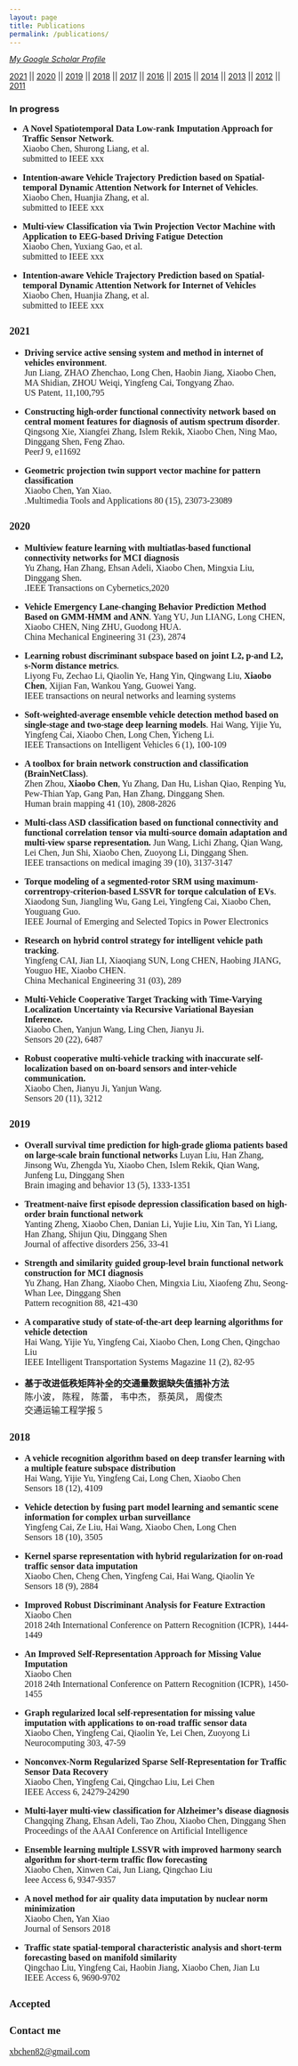 ```yaml
---
layout: page
title: Publications
permalink: /publications/
---
```

*[My Google Scholar Profile](https://scholar.google.com/citations?user=F2sBN_oAAAAJ&hl=en&oi=sra)*

[2021](#2021)  ||  [2020](#2020)  ||  [2019](#2019)  ||  [2018](#2018)  ||  [2017](#2017)  ||  [2016](#2016)  ||  [2015](#2015)  ||  [2014](#2014)  ||  [2013](#2013)  ||  [2012](#2012)  ||  [2011](#2011)   

### In progress
- **<font size=3 face="Times New Roman">A Novel Spatiotemporal Data Low-rank Imputation Approach for Traffic Sensor Network</font>**<font size=3 face="Times New Roman">. <br> 
  <font size=3 face="Times New Roman">Xiaobo Chen, Shurong Liang, et al.</font><br/>
  <font size=3 face="Times New Roman">submitted to IEEE xxx</font>  

- **<font size=3 face="Times New Roman">Intention-aware Vehicle Trajectory Prediction based on Spatial-temporal Dynamic Attention Network for Internet of Vehicles</font>**.  <br>
  <font size=3 face="Times New Roman">Xiaobo Chen, Huanjia Zhang, et al.</font><br/>
  <font size=3 face="Times New Roman">submitted to IEEE xxx</font>  

- **<font size=3 face="Times New Roman">Multi-view Classification via Twin Projection Vector Machine with Application to EEG-based Driving Fatigue Detection</font>**  <br>
  <font size=3 face="Times New Roman">Xiaobo Chen, Yuxiang Gao, et al.</font><br/>
  <font size=3 face="Times New Roman">submitted to IEEE xxx</font>  
  
- **<font size=3 face="Times New Roman">Intention-aware Vehicle Trajectory Prediction based on Spatial-temporal Dynamic Attention Network for Internet of Vehicles</font>**  <br>
  <font size=3 face="Times New Roman">Xiaobo Chen, Huanjia Zhang, et al.</font><br/>
  <font size=3 face="Times New Roman">submitted to IEEE xxx</font>  


### 2021
- <font size=3 face="Times New Roman"><b>Driving service active sensing system and method in internet of vehicles environment</b>.</font>  
  <font size=3 face="Times New Roman">Jun Liang, ZHAO Zhenchao, Long Chen, Haobin Jiang, Xiaobo Chen, MA Shidian, ZHOU Weiqi, Yingfeng Cai, Tongyang Zhao.</font>  
  <font size=3 face="Times New Roman">US Patent, 11,100,795</font>  

- <font size=3 face="Times New Roman"><b>Constructing high-order functional connectivity network based on central moment features for diagnosis of autism spectrum disorder</b>.</font>    
  <font size=3 face="Times New Roman">Qingsong Xie, Xiangfei Zhang, Islem Rekik, Xiaobo Chen, Ning Mao, Dinggang Shen, Feng Zhao.</font>  
  <font size=3 face="Times New Roman">PeerJ 9, e11692</font>  

- **<font size=3 face="Times New Roman">Geometric projection twin support vector machine for pattern classification</font>**  
  <font size=3 face="Times New Roman">Xiaobo Chen, Yan Xiao.</font>  
  <font size=3 face="Times New Roman">.Multimedia Tools and Applications 80 (15), 23073-23089</font>  

### 2020
- **<font size=3 face="Times New Roman">Multiview feature learning with multiatlas-based functional connectivity networks for MCI diagnosis</font>**  
  <font size=3 face="Times New Roman">Yu Zhang, Han Zhang, Ehsan Adeli, Xiaobo Chen, Mingxia Liu, Dinggang Shen.</font>  
  <font size=3 face="Times New Roman">.IEEE Transactions on Cybernetics,2020</font>  

- **<font size=3 face="Times New Roman">Vehicle Emergency Lane-changing Behavior Prediction Method Based on GMM-HMM and ANN</font>**.
  <font size=3 face="Times New Roman">Yang YU, Jun LIANG, Long CHEN, Xiaobo CHEN, Ning ZHU, Guodong HUA.</font>  
  <font size=3 face="Times New Roman">China Mechanical Engineering 31 (23), 2874</font>  

- **<font size=3 face="Times New Roman">Learning robust discriminant subspace based on joint L2, p-and L2, s-Norm distance metrics</font>**.  
  <font size=3 face="Times New Roman">Liyong Fu, Zechao Li, Qiaolin Ye, Hang Yin, Qingwang Liu, **Xiaobo Chen**, Xijian Fan, Wankou Yang, Guowei Yang.</font>  
  <font size=3 face="Times New Roman">IEEE transactions on neural networks and learning systems</font>  

- **<font size=3 face="Times New Roman">Soft-weighted-average ensemble vehicle detection method based on single-stage and two-stage deep learning models</font>**.
  <font size=3 face="Times New Roman">Hai Wang, Yijie Yu, Yingfeng Cai, Xiaobo Chen, Long Chen, Yicheng Li.</font>  
  <font size=3 face="Times New Roman">IEEE Transactions on Intelligent Vehicles 6 (1), 100-109</font>  

- **<font size=3 face="Times New Roman">A toolbox for brain network construction and classification (BrainNetClass)</font>**.  
  <font size=3 face="Times New Roman">Zhen Zhou, **Xiaobo Chen**, Yu Zhang, Dan Hu, Lishan Qiao, Renping Yu, Pew‐Thian Yap, Gang Pan, Han Zhang, Dinggang Shen.</font>  
  <font size=3 face="Times New Roman">Human brain mapping 41 (10), 2808-2826</font>  

- **<font size=3 face="Times New Roman">Multi-class ASD classification based on functional connectivity and functional correlation tensor via multi-source domain adaptation and multi-view sparse representation.</font>**
  <font size=3 face="Times New Roman">Jun Wang, Lichi Zhang, Qian Wang, Lei Chen, Jun Shi, Xiaobo Chen, Zuoyong Li, Dinggang Shen.</font>  
  <font size=3 face="Times New Roman">IEEE transactions on medical imaging 39 (10), 3137-3147</font>  

- **<font size=3 face="Times New Roman">Torque modeling of a segmented-rotor SRM using maximum-correntropy-criterion-based LSSVR for torque calculation of EVs</font>**.  
  <font size=3 face="Times New Roman">Xiaodong Sun, Jiangling Wu, Gang Lei, Yingfeng Cai, Xiaobo Chen, Youguang Guo.</font>  
  <font size=3 face="Times New Roman">IEEE Journal of Emerging and Selected Topics in Power Electronics</font>  

- **<font size=3 face="Times New Roman">Research on hybrid control strategy for intelligent vehicle path tracking</font>**.  
  <font size=3 face="Times New Roman">Yingfeng CAI, Jian LI, Xiaoqiang SUN, Long CHEN, Haobing JIANG, Youguo HE, Xiaobo CHEN.</font>  
  <font size=3 face="Times New Roman">China Mechanical Engineering 31 (03), 289</font>  

- **<font size=3 face="Times New Roman">Multi-Vehicle Cooperative Target Tracking with Time-Varying Localization Uncertainty via Recursive Variational Bayesian Inference.</font>**  
  <font size=3 face="Times New Roman">Xiaobo Chen, Yanjun Wang, Ling Chen, Jianyu Ji.</font>  
  <font size=3 face="Times New Roman">Sensors 20 (22), 6487</font>  

- **<font size=3 face="Times New Roman">Robust cooperative multi-vehicle tracking with inaccurate self-localization based on on-board sensors and inter-vehicle communication.</font>**  
  <font size=3 face="Times New Roman">Xiaobo Chen, Jianyu Ji, Yanjun Wang.</font>  
  <font size=3 face="Times New Roman">Sensors 20 (11), 3212</font>  

### 2019
- **<font size=3 face="Times New Roman">Overall survival time prediction for high-grade glioma patients based on large-scale brain functional networks</font>**
  <font size=3 face="Times New Roman">Luyan Liu, Han Zhang, Jinsong Wu, Zhengda Yu, Xiaobo Chen, Islem Rekik, Qian Wang, Junfeng Lu, Dinggang Shen</font>  
  <font size=3 face='Times New Roman'>Brain imaging and behavior 13 (5), 1333-1351</font>  

- **<font size=3 face='Times New Roman'>Treatment-naive first episode depression classification based on high-order brain functional network</font>**  
  <font size=3 face='Times New Roman'>Yanting Zheng, Xiaobo Chen, Danian Li, Yujie Liu, Xin Tan, Yi Liang, Han Zhang, Shijun Qiu, Dinggang Shen</font>  
  <font size=3 face='Times New Roman'>Journal of affective disorders 256, 33-41</font>  

- **<font size=3 face='Times New Roman'>Strength and similarity guided group-level brain functional network construction for MCI diagnosis</font>**  
  <font size=3 face='Times New Roman'>Yu Zhang, Han Zhang, Xiaobo Chen, Mingxia Liu, Xiaofeng Zhu, Seong-Whan Lee, Dinggang Shen</font>  
  <font size=3 face='Times New Roman'>Pattern recognition 88, 421-430</font>  

- **<font size=3 face='Times New Roman'>A comparative study of state-of-the-art deep learning algorithms for vehicle detection</font>**  
  <font size=3 face='Times New Roman'>Hai Wang, Yijie Yu, Yingfeng Cai, Xiaobo Chen, Long Chen, Qingchao Liu</font>  
  <font size=3 face='Times New Roman'>IEEE Intelligent Transportation Systems Magazine 11 (2), 82-95</font>  
  
- **<font size=3 face='Times New Roman'>基于改进低秩矩阵补全的交通量数据缺失值插补方法</font>**  
  <font size=3 face='Times New Roman'>陈小波， 陈程， 陈蕾， 韦中杰， 蔡英凤， 周俊杰</font>  
  <font size=3 face='Times New Roman'>交通运输工程学报 5</font>  
  
  
### 2018
- **<font size=3 face='Times New Roman'>A vehicle recognition algorithm based on deep transfer learning with a multiple feature subspace distribution</font>**  
  <font size=3 face='Times New Roman'>Hai Wang, Yijie Yu, Yingfeng Cai, Long Chen, Xiaobo Chen</font>  
  <font size=3 face='Times New Roman'>Sensors 18 (12), 4109</font>  

- **<font size=3 face='Times New Roman'>Vehicle detection by fusing part model learning and semantic scene information for complex urban surveillance</font>**  
  <font size=3 face='Times New Roman'>Yingfeng Cai, Ze Liu, Hai Wang, Xiaobo Chen, Long Chen</font>  
  <font size=3 face='Times New Roman'>Sensors 18 (10), 3505</font>  

- **<font size=3 face='Times New Roman'>Kernel sparse representation with hybrid regularization for on-road traffic sensor data imputation</font>**  
  <font size=3 face='Times New Roman'>Xiaobo Chen, Cheng Chen, Yingfeng Cai, Hai Wang, Qiaolin Ye</font>  
  <font size=3 face='Times New Roman'>Sensors 18 (9), 2884</font>  

- **<font size=3 face='Times New Roman'>Improved Robust Discriminant Analysis for Feature Extraction</font>**  
  <font size=3 face='Times New Roman'>Xiaobo Chen</font>  
  <font size=3 face='Times New Roman'>2018 24th International Conference on Pattern Recognition (ICPR), 1444-1449</font>  

- **<font size=3 face='Times New Roman'>An Improved Self-Representation Approach for Missing Value Imputation</font>**  
  <font size=3 face='Times New Roman'>Xiaobo Chen</font>  
  <font size=3 face='Times New Roman'>2018 24th International Conference on Pattern Recognition (ICPR), 1450-1455</font>  

- **<font size=3 face='Times New Roman'>Graph regularized local self-representation for missing value imputation with applications to on-road traffic sensor data</font>**  
  <font size=3 face='Times New Roman'>Xiaobo Chen, Yingfeng Cai, Qiaolin Ye, Lei Chen, Zuoyong Li</font>  
  <font size=3 face='Times New Roman'>Neurocomputing 303, 47-59</font>  
  
- **<font size=3 face='Times New Roman'>Nonconvex-Norm Regularized Sparse Self-Representation for Traffic Sensor Data Recovery</font>**  
  <font size=3 face='Times New Roman'>Xiaobo Chen, Yingfeng Cai, Qingchao Liu, Lei Chen</font>  
  <font size=3 face='Times New Roman'>IEEE Access 6, 24279-24290</font>  

- **<font size=3 face='Times New Roman'>Multi-layer multi-view classification for Alzheimer’s disease diagnosis</font>**  
  <font size=3 face='Times New Roman'>Changqing Zhang, Ehsan Adeli, Tao Zhou, Xiaobo Chen, Dinggang Shen</font>  
  <font size=3 face='Times New Roman'>Proceedings of the AAAI Conference on Artificial Intelligence</font>  
  
- **<font size=3 face='Times New Roman'>Ensemble learning multiple LSSVR with improved harmony search algorithm for short-term traffic flow forecasting</font>**  
  <font size=3 face='Times New Roman'>Xiaobo Chen, Xinwen Cai, Jun Liang, Qingchao Liu</font>  
  <font size=3 face='Times New Roman'>Ieee Access 6, 9347-9357</font>  

- **<font size=3 face='Times New Roman'>A novel method for air quality data imputation by nuclear norm minimization</font>**  
  <font size=3 face='Times New Roman'>Xiaobo Chen, Yan Xiao</font>  
  <font size=3 face='Times New Roman'>Journal of Sensors 2018</font>  

- **<font size=3 face='Times New Roman'>Traffic state spatial-temporal characteristic analysis and short-term forecasting based on manifold similarity</font>**  
  <font size=3 face='Times New Roman'>Qingchao Liu, Yingfeng Cai, Haobin Jiang, Xiaobo Chen, Jian Lu</font>  
  <font size=3 face='Times New Roman'>IEEE Access 6, 9690-9702</font>
  
  

  
  

  
  

  

  
  


  
  

  
  


  
  


  
  

  
  


  

  
  

  
  




### Accepted


### Contact me

[xbchen82@gmail.com](mailto:xbchen82@gmail.com)